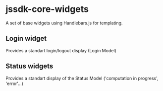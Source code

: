 jssdk-core-widgets
==================

A set of base widgets using Handlebars.js for templating.

Login widget
--
Provides a standart login/logout display (Login Model)

Status widgets
--
Provides a standart display of the Status Model ('computation in progress', 'error'...)
